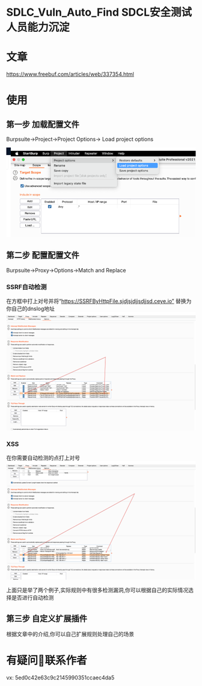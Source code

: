 # SDLC_Vuln_Auto_Find SDCL安全测试人员能力沉淀
# 文章
https://www.freebuf.com/articles/web/337354.html

# 使用
## 第一步 加载配置文件
Burpsuite->Project->Project Options-> Load project options

![](https://raw.githubusercontent.com/ba1ma0/SDLC_Vuln_Auto_Find/main/1.png)

## 第二步 配置配置文件
Burpsuite->Proxy->Options->Match and Replace
### SSRF自动检测
在方框中打上对号并将“https://SSRFByHttpFile.sjdjsjdjjsdjjsd.ceye.io” 替换为你自己的dnslog地址
![](https://raw.githubusercontent.com/ba1ma0/SDLC_Vuln_Auto_Find/main/2.png)
### XSS
在你需要自动检测的点打上对号
![](https://raw.githubusercontent.com/ba1ma0/SDLC_Vuln_Auto_Find/main/3.png)

上面只是举了两个例子,实际规则中有很多检测漏洞,你可以根据自己的实际情况选择是否进行自动检测
## 第三步 自定义扩展插件
根据文章中的介绍,你可以自己扩展规则处理自己的场景

# 有疑问🤔️联系作者
vx: 5ed0c42e63c9c2145990351ccaec4da5
